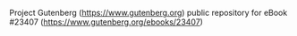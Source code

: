 Project Gutenberg (https://www.gutenberg.org) public repository for eBook #23407 (https://www.gutenberg.org/ebooks/23407)

